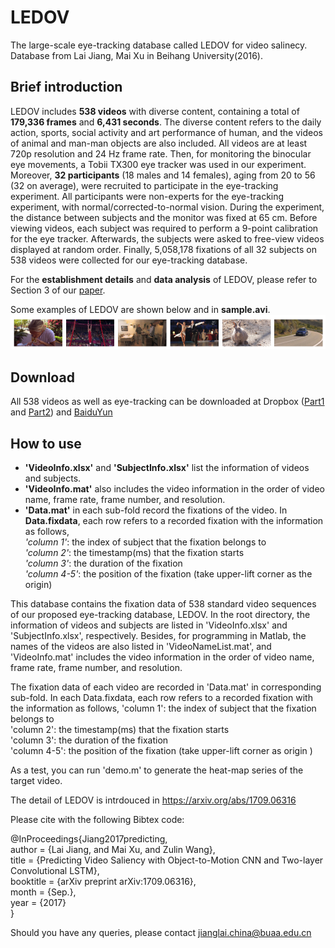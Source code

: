 LEDOV
==========
The large-scale eye-tracking database called LEDOV for video salinecy. Database from Lai Jiang, Mai Xu in Beihang University(2016). 

## Brief introduction
LEDOV includes **538 videos** with diverse content, containing a total of **179,336 frames** and **6,431 seconds**. The diverse content refers to the daily action, sports, social activity and art performance of human, and the videos of animal and man-man objects are also included. All videos are at least 720p resolution and 24 Hz frame rate. Then, for monitoring the binocular eye movements, a Tobii TX300 eye tracker  was used in our experiment. Moreover, **32 participants** (18 males and 14 females), aging from 20 to 56 (32 on average), were recruited to participate in the eye-tracking experiment. All participants were non-experts for the eye-tracking experiment, with normal/corrected-to-normal vision. During the experiment, the distance between subjects and the monitor was fixed at 65 cm. Before viewing videos, each subject was required to perform a 9-point calibration for the eye tracker. Afterwards, the subjects were asked to free-view videos displayed at random order. Finally, 5,058,178 fixations of all 32 subjects on 538 videos were collected for our eye-tracking database.

For the **establishment details** and **data analysis** of LEDOV, please refer to Section 3 of our [paper](https://arxiv.org/abs/1709.06316).

Some examples of LEDOV are shown below and in **sample.avi**.
![examples](/figs/data.png "examples")

## Download  
All 538 videos as well as eye-tracking can be downloaded at Dropbox ([Part1](https://www.dropbox.com/s/xqrae7bc73jnncr/LEDOV.zip.001?dl=0) and [Part2](https://www.dropbox.com/s/pxbahpwkea9icw0/LEDOV.zip.002?dl=0)) and [BaiduYun](http://pan.baidu.com/s/1pLmfjCZ)

## How to use  
* **'VideoInfo.xlsx'** and **'SubjectInfo.xlsx'** list the information of videos and subjects.  
* **'VideoInfo.mat'** also includes the video information in the order of video name, frame rate, frame number, and resolution.  
*  **'Data.mat'** in each sub-fold record the fixations of the video. In **Data.fixdata**, each row refers to a recorded fixation with the information as follows,   
*'column 1'*: the index of subject that the fixation belongs to  
*'column 2'*: the timestamp(ms) that the fixation starts  
*'column 3'*: the duration of the fixation  
*'column 4-5'*: the position of the fixation (take upper-lift corner as the origin)

This database contains the fixation data of 538 standard video sequences of our proposed eye-tracking database, LEDOV. In the root directory, the information of videos and subjects are listed in 'VideoInfo.xlsx' and 'SubjectInfo.xlsx', respectively. Besides, for programming in Matlab, the names of the videos are also listed in 'VideoNameList.mat', and 'VideoInfo.mat' includes the video information in the order of video name, frame rate, frame number, and resolution.  

The fixation data of each video are recorded in 'Data.mat' in corresponding sub-fold. In each Data.fixdata, each row refers to a recorded fixation with the information as follows, 
'column 1': the index of subject that the fixation belongs to  
'column 2': the timestamp(ms) that the fixation starts  
'column 3': the duration of the fixation  
'column 4-5': the position of the fixation (take upper-lift corner as origin )  

As a test, you can run 'demo.m' to generate the heat-map series of the target video.  

The detail of LEDOV is intrdouced in https://arxiv.org/abs/1709.06316

Please cite with the following Bibtex code:

@InProceedings{Jiang2017predicting,  
author = {Lai Jiang, and Mai Xu, and Zulin Wang},  
title = {Predicting Video Saliency with Object-to-Motion CNN and Two-layer Convolutional LSTM},  
booktitle = {arXiv preprint arXiv:1709.06316},  
month = {Sep.},  
year = {2017}  
}

Should you have any queries, please contact jianglai.china@buaa.edu.cn
